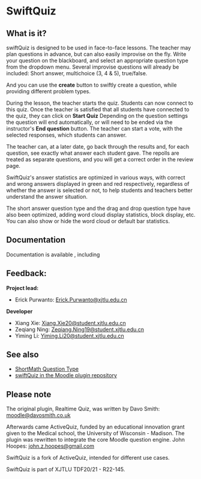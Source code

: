 # SwiftQuiz

## What is it?

swiftQuiz is designed to be used in face-to-face lessons.
The teacher may plan questions in advance, but can also easily improvise on the fly.
Write your question on the blackboard, and select an appropriate question type from the dropdown menu.
Several improvise questions will already be included: Short answer, multichoice (3, 4 & 5), true/false.

And you can use the **create** button to swiftly create a question, while providing different problem types.  

During the lesson, the teacher starts the quiz. Students can now connect to this quiz.
Once the teacher is satisfied that all students have connected to the quiz, they can click on **Start Quiz**
Depending on the question settings the question will end automatically, or will need to be ended via the instructor's
**End question** button. The teacher can start a vote, with the selected responses, which students can answer.

The teacher can, at a later date, go back through the results and, for each question, see exactly what answer each student gave.
The repolls are treated as separate questions, and you will get a correct order in the review page.

SwiftQuiz's answer statistics are optimized in various ways, with correct and wrong answers displayed in green and red respectively, regardless of whether the answer is selected or not, to help students and teachers better understand the answer situation.  

The short answer question type and the drag and drop question type have also been optimized, adding word cloud display statistics, block display, etc. You can also show or hide the word cloud or default bar statistics.  

## Documentation
Documentation is available , including

## Feedback:

**Project lead:** 

- Erick Purwanto: <Erick.Purwanto@xjtlu.edu.cn>

**Developer**

- Xiang Xie: <Xiang.Xie20@student.xjtlu.edu.cn>
- Zeqiang Ning: <Zeqiang.Ning19@student.xjtlu.edu.cn>
- Yiming Li: <Yiming.Li20@student.xjtlu.edu.cn>

## See also

+ [ShortMath Question Type](https://github.com/KQMATH/moodle-qtype_shortmath)
+ [swiftQuiz in the Moodle plugin repository](https://moodle.org/plugins/mod_swiftquiz)

## Please note
The original plugin, Realtime Quiz, was written by Davo Smith: <moodle@davosmith.co.uk>

Afterwards came ActiveQuiz, funded by an educational innovation grant given to the Medical school, the University of Wisconsin - Madison.
The plugin was rewritten to integrate the core Moodle question engine. John Hoopes: <john.z.hoopes@gmail.com>

SwiftQuiz is a fork of ActiveQuiz, intended for different use cases.

SwiftQuiz is part of XJTLU TDF20/21 - R22-145.
